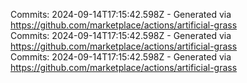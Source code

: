 Commits: 2024-09-14T17:15:42.598Z - Generated via https://github.com/marketplace/actions/artificial-grass
<br>
Commits: 2024-09-14T17:15:42.598Z - Generated via https://github.com/marketplace/actions/artificial-grass
<br>
Commits: 2024-09-14T17:15:42.598Z - Generated via https://github.com/marketplace/actions/artificial-grass
<br>
